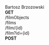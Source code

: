 Bartosz Brzozowski
<br>
<b>GET</b>
<br>
/filmObjects
<br>
/films
<br>
/film/{id}
<br>
/film?id={id}
<br>
<b>POST</b><br>
